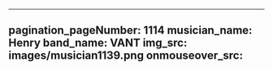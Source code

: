 ------
pagination_pageNumber: 1114
musician_name: Henry
band_name: VANT
img_src: images/musician1139.png
onmouseover_src: 
------